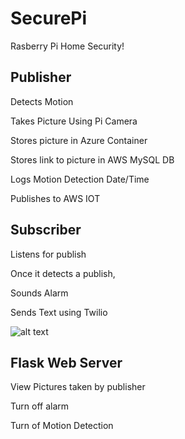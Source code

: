 # SecurePi
Rasberry Pi Home Security!

## Publisher
Detects Motion

Takes Picture Using Pi Camera

Stores picture in Azure Container

Stores link to picture in AWS MySQL DB

Logs Motion Detection Date/Time

Publishes to AWS IOT

## Subscriber
Listens for publish

Once it detects a publish,

Sounds Alarm

Sends Text using Twilio

![alt text](https://photos.app.goo.gl/d6bct9shqLR7IqXt2)

## Flask Web Server
View Pictures taken by publisher

Turn off alarm

Turn of Motion Detection


